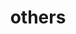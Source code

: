 ---
layout: page
title: others
nav: true
nav_order: 6
dropdown: true
children:
    - title: transcript
      permalink: /transcript/
    - title: repositories
      permalink: /repositories/
    - title: projects
      permalink: /projects/
    - title: publications
      permalink: /publications/
    - title: resume
      permalink: http://ipv4.download.thinkbroadband.com/5MB.zip
    - title: curriculum vitae
      permalink: /curriculum vitae/
    - title: contact
      permalink: /contact/
---